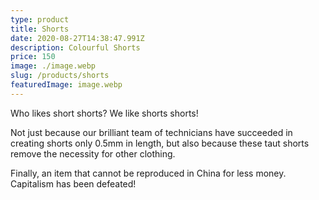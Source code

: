 ```yaml
---
type: product
title: Shorts
date: 2020-08-27T14:38:47.991Z
description: Colourful Shorts
price: 150
image: ./image.webp
slug: /products/shorts
featuredImage: image.webp
---
```

Who likes short shorts? We like shorts shorts!

Not just because our brilliant team of technicians have succeeded in creating shorts only 0.5mm in length, but also because these taut shorts remove the necessity for other clothing.

Finally, an item that cannot be reproduced in China for less money. Capitalism has been defeated!